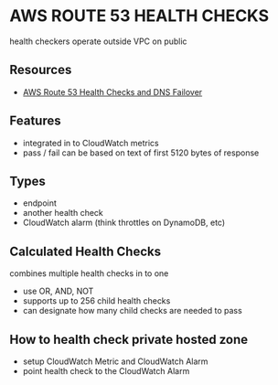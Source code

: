 # AWS ROUTE 53 HEALTH CHECKS
health checkers operate outside VPC on public

## Resources
- [AWS Route 53 Health Checks and DNS Failover](https://docs.aws.amazon.com/Route53/latest/DeveloperGuide/dns-failover.html)

## Features
- integrated in to CloudWatch metrics
- pass / fail can be based on text of first 5120 bytes of response

## Types
- endpoint
- another health check
- CloudWatch alarm (think throttles on DynamoDB, etc)

## Calculated Health Checks
combines multiple health checks in to one

- use OR, AND, NOT
- supports up to 256 child health checks
- can designate how many child checks are needed to pass


## How to health check private hosted zone
- setup CloudWatch Metric and CloudWatch Alarm
- point health check to the CloudWatch Alarm